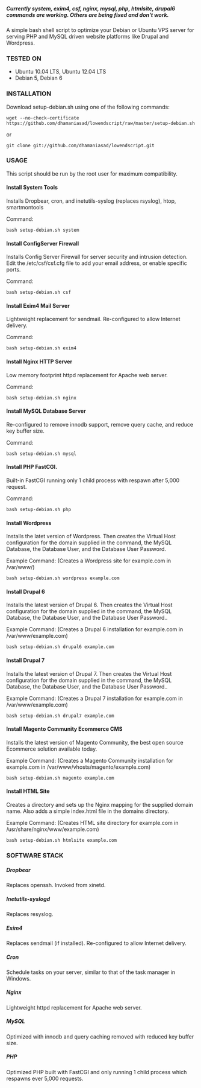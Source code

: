 ##### Currently system, exim4, csf, nginx, mysql, php, htmlsite, drupal6 commands are working. Others are being fixed and don't work.

A simple bash shell script to optimize your Debian or Ubuntu VPS server for serving PHP and MySQL driven website platforms like Drupal and Wordpress.

### TESTED ON
* Ubuntu 10.04 LTS, Ubuntu 12.04 LTS
* Debian 5, Debian 6

### INSTALLATION
Download setup-debian.sh using one of the following commands:

    wget --no-check-certificate https://github.com/dhamaniasad/lowendscript/raw/master/setup-debian.sh
	
or

    git clone git://github.com/dhamaniasad/lowendscript.git

### USAGE
This script should be run by the root user for maximum compatibility.

#### Install System Tools 
Installs Dropbear, cron, and inetutils-syslog (replaces rsyslog), htop, smartmontools

Command:    
  
    bash setup-debian.sh system
  
#### Install ConfigServer Firewall
Installs Config Server Firewall for server security and intrusion detection.
Edit the /etc/csf/csf.cfg file to add your email address, or enable specific ports.

Command:
  
    bash setup-debian.sh csf
  
#### Install Exim4 Mail Server 
Lightweight replacement for sendmail. Re-configured to allow Internet delivery.

Command:    
  
    bash setup-debian.sh exim4

#### Install Nginx HTTP Server
Low memory footprint httpd replacement for Apache web server.

Command:    
  
    bash setup-debian.sh nginx

#### Install MySQL Database Server
Re-configured to remove innodb support, remove query cache, and reduce key buffer size.

Command:    
  
    bash setup-debian.sh mysql

#### Install PHP FastCGI.
Built-in FastCGI running only 1 child process with respawn after 5,000 request.

Command:    
  
    bash setup-debian.sh php

#### Install Wordpress 
Installs the latet version of Wordpress. Then creates the Virtual Host configuration for the domain supplied in the command, the MySQL Database, the Database User, and the Database User Password.

Example Command: (Creates a Wordpress site for example.com in /var/www/)    
  
    bash setup-debian.sh wordpress example.com

#### Install Drupal 6 
Installs the latest version of Drupal 6. Then creates the Virtual Host configuration for the domain supplied in the command, the MySQL Database, the Database User, and the Database User Password..

Example Command:  (Creates a Drupal 6 installation for example.com in /var/www/example.com)  
  
    bash setup-debian.sh drupal6 example.com
  
#### Install Drupal 7 
Installs the latest version of Drupal 7. Then creates the Virtual Host configuration for the domain supplied in the command, the MySQL Database, the Database User, and the Database User Password..

Example Command:  (Creates a Drupal 7 installation for example.com in /var/www/example.com)  
  
    bash setup-debian.sh drupal7 example.com

#### Install Magento Community Ecommerce CMS
Installs the latest version of Magento Community, the best open source Ecommerce solution available today.
  
Example Command: (Creates a Magento Community installation for example.com in /var/www/vhosts/magento/example.com)
  
    bash setup-debian.sh magento example.com
	
#### Install HTML Site
Creates a directory and sets up the Nginx mapping for the supplied domain name. Also adds a simple index.html file in the domains directory.

Example Command: (Creates HTML site directory for example.com in /usr/share/nginx/www/example.com)
     
    bash setup-debian.sh htmlsite example.com

### SOFTWARE STACK
##### Dropbear 
Replaces openssh. Invoked from xinetd.
##### Inetutils-syslogd 
Replaces resyslog.
##### Exim4 
Replaces sendmail (if installed). Re-configured to allow Internet delivery.
##### Cron 
Schedule tasks on your server, similar to that of the task manager in Windows.
##### Nginx 
Lightweight httpd replacement for Apache web server.
##### MySQL 
Optimized with innodb and query caching removed with reduced key buffer size. 
##### PHP 
Optimized PHP built with FastCGI and only running 1 child process which respawns ever 5,000 requests.
